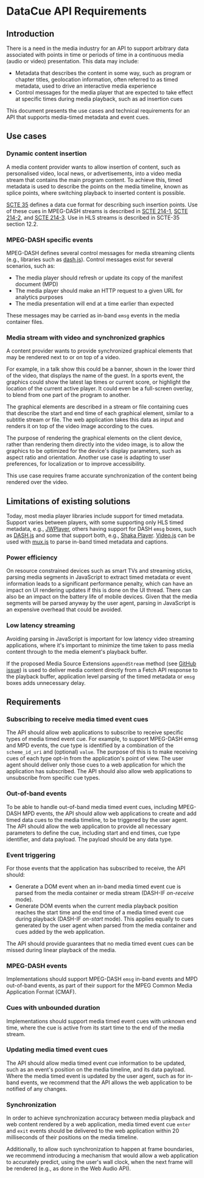# DataCue API Requirements

## Introduction

There is a need in the media industry for an API to support arbitrary data associated with points in time or periods of time in a continuous media (audio or video) presentation. This data may include:

* Metadata that describes the content in some way, such as program or chapter titles, geolocation information, often referred to as timed metadata, used to drive an interactive media experience
* Control messages for the media player that are expected to take effect at specific times during media playback, such as ad insertion cues

This document presents the use cases and technical requirements for an API that supports media-timed metadata and event cues.

## Use cases

### Dynamic content insertion

A media content provider wants to allow insertion of content, such as personalised video, local news, or advertisements, into a video media stream that contains the main program content. To achieve this, timed metadata is used to describe the points on the media timeline, known as splice points, where switching playback to inserted content is possible.

[SCTE 35](https://scte-cms-resource-storage.s3.amazonaws.com/ANSI_SCTE-35-2019a-1582645390859.pdf) defines a data cue format for describing such insertion points. Use of these cues in MPEG-DASH streams is described in [SCTE 214-1](https://scte-cms-resource-storage.s3.amazonaws.com/Standards/ANSI_SCTE%20214-1%202016.pdf), [SCTE 214-2](https://scte-cms-resource-storage.s3.amazonaws.com/Standards/ANSI_SCTE%20214-2%202016.pdf), and [SCTE 214-3](https://scte-cms-resource-storage.s3.amazonaws.com/Standards/ANSI_SCTE%20214-3%202015.pdf). Use in HLS streams is described in SCTE-35 section 12.2.

### MPEG-DASH specific events

MPEG-DASH defines several control messages for media streaming clients (e.g., libraries such as [dash.js](https://github.com/Dash-Industry-Forum/dash.js/wiki)). Control messages exist for several scenarios, such as:

* The media player should refresh or update its copy of the manifest document (MPD)
* The media player should make an HTTP request to a given URL for analytics purposes
* The media presentation will end at a time earlier than expected

These messages may be carried as in-band `emsg` events in the media container files.

### Media stream with video and synchronized graphics

A content provider wants to provide synchronized graphical elements that may be rendered next to or on top of a video.

For example, in a talk show this could be a banner, shown in the lower third of the video, that displays the name of the guest. In a sports event, the graphics could show the latest lap times or current score, or highlight the location of the current active player. It could even be a full-screen overlay, to blend from one part of the program to another.

The graphical elements are described in a stream or file containing cues that describe the start and end time of each graphical element, similar to a subtitle stream or file. The web application takes this data as input and renders it on top of the video image according to the cues.

The purpose of rendering the graphical elements on the client device, rather than rendering them directly into the video image, is to allow the graphics to be optimized for the device's display parameters, such as aspect ratio and orientation. Another use case is adapting to user preferences, for localization or to improve accessibility.

This use case requires frame accurate synchronization of the content being rendered over the video.

## Limitations of existing solutions

Today, most media player libraries include support for timed metadata. Support varies between players, with some supporting only HLS timed metadata, e.g., [JWPlayer](https://www.jwplayer.com/html5-video-player/), others having support for DASH `emsg` boxes, such as [DASH.js](https://github.com/Dash-Industry-Forum/dash.js) and some that support both, e.g., [Shaka Player](https://github.com/google/shaka-player/).
[Video.js](https://github.com/videojs/video.js) can be used with [mux.js](https://github.com/videojs/mux.js#metadata) to parse in-band timed metadata and captions.

### Power efficiency

On resource constrained devices such as smart TVs and streaming sticks, parsing media segments in JavaScript to extract timed metadata or event information leads to a significant performance penalty, which can have an impact on UI rendering updates if this is done on the UI thread. There can also be an impact on the battery life of mobile devices. Given that the media segments will be parsed anyway by the user agent, parsing in JavaScript is an expensive overhead that could be avoided.

### Low latency streaming

Avoiding parsing in JavaScript is important for low latency video streaming applications, where it's important to minimize the time taken to pass media content through to the media element's playback buffer.

If the proposed Media Source Extensions `appendStream` method (see [GitHub issue](https://github.com/w3c/media-source/issues/14)) is used to deliver media content directly from a Fetch API response to the playback buffer, application level parsing of the timed metadata or `emsg` boxes adds unnecessary delay.

## Requirements

### Subscribing to receive media timed event cues

The API should allow web applications to subscribe to receive specific types of media timed event cue. For example, to support MPEG-DASH emsg and MPD events, the cue type is identified by a combination of the `scheme_id_uri` and (optional) `value`. The purpose of this is to make receiving cues of each type opt-in from the application's point of view. The user agent should deliver only those cues to a web application for which the application has subscribed. The API should also allow web applications to unsubscribe from specific cue types.

### Out-of-band events

To be able to handle out-of-band media timed event cues, including MPEG-DASH MPD events, the API should allow web applications to create and add timed data cues to the media timeline, to be triggered by the user agent. The API should allow the web application to provide all necessary parameters to define the cue, including start and end times, cue type identifier, and data payload. The payload should be any data type.

### Event triggering

For those events that the application has subscribed to receive, the API should:

* Generate a DOM event when an in-band media timed event cue is parsed from the media container or media stream (DASH-IF _on-receive_ mode).
* Generate DOM events when the current media playback position reaches the start time and the end time of a media timed event cue during playback (DASH-IF _on-start_ mode). This applies equally to cues generated by the user agent when parsed from the media container and cues added by the web application.

The API should provide guarantees that no media timed event cues can be missed during linear playback of the media.

### MPEG-DASH events

Implementations should support MPEG-DASH `emsg` in-band events and MPD out-of-band events, as part of their support for the MPEG Common Media Application Format (CMAF).

### Cues with unbounded duration

Implementations should support media timed event cues with unknown end time, where the cue is active from its start time to the end of the media stream.

### Updating media timed event cues

The API should allow media timed event cue information to be updated, such as an event's position on the media timeline, and its data payload. Where the media timed event is updated by the user agent, such as for in-band events, we recommend that the API allows the web application to be notified of any changes.

### Synchronization

In order to achieve synchronization accuracy between media playback and web content rendered by a web application, media timed event cue `enter` and `exit` events should be delivered to the web application within 20 milliseconds of their positions on the media timeline.

Additionally, to allow such synchronization to happen at frame boundaries, we recommend introducing a mechanism that would allow a web application to accurately predict, using the user's wall clock, when the next frame will be rendered (e.g., as done in the Web Audio API).
